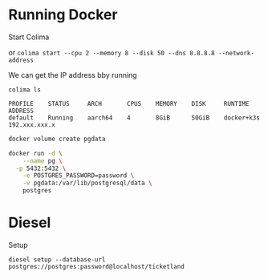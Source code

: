 Running Docker
===

Start Colima

or `colima start --cpu 2 --memory 8 --disk 50 --dns 8.8.8.8 --network-address`

We can get the IP address bby running

`colima ls`

```
PROFILE    STATUS     ARCH       CPUS    MEMORY    DISK     RUNTIME       ADDRESS
default    Running    aarch64    4       8GiB      50GiB    docker+k3s    192.xxx.xxx.x
```

```bash
docker volume create pgdata

docker run -d \
	--name pg \
  -p 5432:5432 \
	-e POSTGRES_PASSWORD=password \
	-v pgdata:/var/lib/postgresql/data \
	postgres
```

Diesel
===

Setup 

`diesel setup --database-url postgres://postgres:password@localhost/ticketland`
